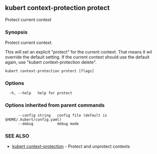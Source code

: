 ## kubert context-protection protect

Protect current context

### Synopsis

Protect current context.

This will set an explicit "protect" for the current context. That means it wil override the default setting. If the current context should use the default again, use "kubert context-protection delete".

```
kubert context-protection protect [flags]
```

### Options

```
  -h, --help   help for protect
```

### Options inherited from parent commands

```
      --config string   config file (default is $HOME/.kubert/config.yaml)
      --debug           debug mode
```

### SEE ALSO

* [kubert context-protection](kubert_context-protection.md)	 - Protect and unprotect contexts

